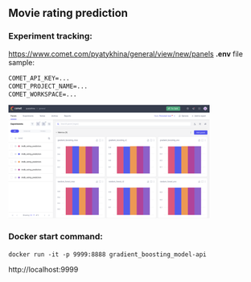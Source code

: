 ## Movie rating prediction

### Experiment tracking:
https://www.comet.com/pyatykhina/general/view/new/panels
**.env** file sample:
```
COMET_API_KEY=...
COMET_PROJECT_NAME=...
COMET_WORKSPACE=...
```
<img src="./images/cometml.png" alt="comet ml screenshot" width="400"/>


### Docker start command:
```
docker run -it -p 9999:8888 gradient_boosting_model-api
```
http://localhost:9999
